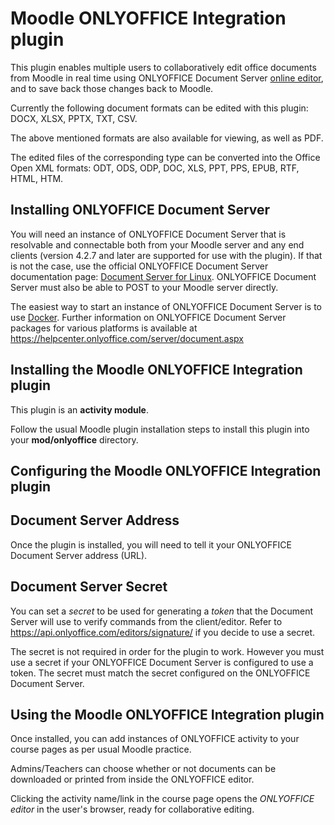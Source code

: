 # Moodle ONLYOFFICE Integration plugin

This plugin enables multiple users to collaboratively edit office documents from Moodle in real time using ONLYOFFICE Document Server [online editor](https://www.onlyoffice.com/editors.aspx), and to save back those changes back to Moodle.

Currently the following document formats can be edited with this plugin: 
DOCX, XLSX, PPTX, TXT, CSV. 

The above mentioned formats are also available for viewing, as well as PDF. 

The edited files of the corresponding type can be converted into the Office Open XML formats: 
ODT, ODS, ODP, DOC, XLS, PPT, PPS, EPUB, RTF, HTML, HTM.

## Installing ONLYOFFICE Document Server

You will need an instance of ONLYOFFICE Document Server that is resolvable and connectable both from your Moodle server and any end clients (version 4.2.7 and later are supported for use with the plugin). If that is not the case, use the official ONLYOFFICE Document Server documentation page: [Document Server for Linux](http://helpcenter.onlyoffice.com/server/linux/document/linux-installation.aspx). ONLYOFFICE Document Server must also be able to POST to your Moodle server directly.

The easiest way to start an instance of ONLYOFFICE Document Server is to use [Docker](https://github.com/ONLYOFFICE/Docker-DocumentServer). Further information on ONLYOFFICE Document Server packages for various platforms is available at https://helpcenter.onlyoffice.com/server/document.aspx

## Installing the Moodle ONLYOFFICE Integration plugin

This plugin is an __activity module__.

Follow the usual Moodle plugin installation steps to install this plugin into your __mod/onlyoffice__ directory.

## Configuring the Moodle ONLYOFFICE Integration plugin

## Document Server Address

Once the plugin is installed, you will need to tell it your ONLYOFFICE Document Server address (URL).

## Document Server Secret

You can set a *secret* to be used for generating a *token* that the Document Server will use to verify commands from the client/editor. Refer to https://api.onlyoffice.com/editors/signature/ if you decide to use a secret.

The secret is not required in order for the plugin to work. However you must use a secret if your ONLYOFFICE Document Server is configured to use a token. The secret must match the secret configured on the ONLYOFFICE Document Server.

## Using the Moodle ONLYOFFICE Integration plugin

Once installed, you can add instances of ONLYOFFICE activity to your course pages as per usual Moodle practice.

Admins/Teachers can choose whether or not documents can be downloaded or printed from inside the ONLYOFFICE editor.

Clicking the activity name/link in the course page opens the *ONLYOFFICE editor* in the user's browser, ready for collaborative editing.

